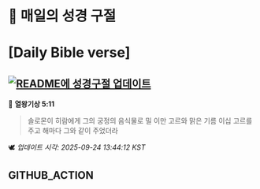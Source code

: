 # 🙏 매일의 성경 구절
# [Daily Bible verse]
## [![README에 성경구절 업데이트](https://github.com/DONGSUKA/first_test/actions/workflows/update-readme-bible.yml/badge.svg)](https://github.com/DONGSUKA/first_test/actions/workflows/update-readme-bible.yml)
<!-- START_BIBLE_VERSE -->
📖 **열왕기상 5:11**
> 솔로몬이 히람에게 그의 궁정의 음식물로 밀 이만 고르와 맑은 기름 이십 고르를 주고 해마다 그와 같이 주었더라

🕊️ _업데이트 시각: 2025-09-24 13:44:12 KST_
  <!-- END_BIBLE_VERSE -->
## GITHUB_ACTION
